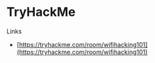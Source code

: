 # TryHackMe

Links
- [https://tryhackme.com/room/wifihacking101](https://tryhackme.com/room/wifihacking101)